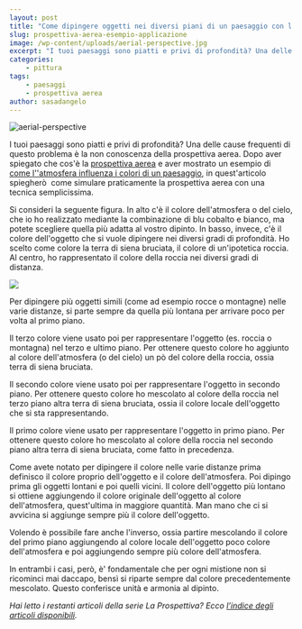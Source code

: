```yaml
---
layout: post
title: "Come dipingere oggetti nei diversi piani di un paesaggio con l'uso della prospettiva aerea"
slug: prospettiva-aerea-esempio-applicazione
image: /wp-content/uploads/aerial-perspective.jpg
excerpt: "I tuoi paesaggi sono piatti e privi di profondità? Una delle cause frequenti di questo problema è la non conoscenza della prospettiva aerea. Dopo aver"
categories:
    - pittura
tags:
    - paesaggi
    - prospettiva aerea
author: sasadangelo
---
```


![aerial-perspective](https://www.disegnoepittura.it/wp-content/uploads/aerial-perspective.jpg "aerial-perspective")

I tuoi paesaggi sono piatti e privi di profondità? Una delle cause frequenti di questo problema è la non conoscenza della prospettiva aerea. Dopo aver spiegato che cos'è la [prospettiva aerea](https://www.disegnoepittura.it/prospettiva-aerea/) e aver mostrato un esempio di [come l''atmosfera influenza i colori di un paesaggio](https://www.disegnoepittura.it/prospettiva-aerea-pratica/), in quest'articolo spiegherò  come simulare praticamente la prospettiva aerea con una tecnica semplicissima.

Si consideri la seguente figura. In alto c'è il colore dell'atmosfera o del cielo, che io ho realizzato mediante la combinazione di blu cobalto e bianco, ma potete scegliere quella più adatta al vostro dipinto. In basso, invece, c'è il colore dell'oggetto che si vuole dipingere nei diversi gradi di profondità. Ho scelto come colore la terra di siena bruciata, il colore di un'ipotetica roccia. Al centro, ho rappresentato il colore della roccia nei diversi gradi di distanza.

![](https://www.disegnoepittura.it/wp-content/uploads/aerial-perspective.jpg)

Per dipingere più oggetti simili (come ad esempio rocce o montagne) nelle varie distanze, si parte sempre da quella più lontana per arrivare poco per volta al primo piano.

Il terzo colore viene usato poi per rappresentare l'oggetto (es. roccia o montagna) nel terzo e ultimo piano. Per ottenere questo colore ho aggiunto al colore dell'atmosfera (o del cielo) un pò del colore della roccia, ossia terra di siena bruciata.

Il secondo colore viene usato poi per rappresentare l'oggetto in secondo piano. Per ottenere questo colore ho mescolato al colore della roccia nel terzo piano altra terra di siena bruciata, ossia il colore locale dell'oggetto che si sta rappresentando.

Il primo colore viene usato per rappresentare l'oggetto in primo piano. Per ottenere questo colore ho mescolato al colore della roccia nel secondo piano altra terra di siena bruciata, come fatto in precedenza.

Come avete notato per dipingere il colore nelle varie distanze prima definisco il colore proprio dell'oggetto e il colore dell'atmosfera. Poi dipingo prima gli oggetti lontani e poi quelli vicini. Il colore dell'oggetto più lontano si ottiene aggiungendo il colore originale dell'oggetto al colore dell'atmosfera, quest'ultima in maggiore quantità. Man mano che ci si avvicina si aggiunge sempre più il colore dell'oggetto.

Volendo è possibile fare anche l'inverso, ossia partire mescolando il colore del primo piano aggiungendo al colore locale dell'oggetto poco colore dell'atmosfera e poi aggiungendo sempre più colore dell'atmosfera.

In entrambi i casi, però, è' fondamentale che per ogni mistione non si ricominci mai daccapo, bensì si riparte sempre dal colore precedentemente mescolato. Questo conferisce unità e armonia al dipinto.

_Hai letto i restanti articoli della serie La Prospettiva? Ecco [l’indice degli articoli disponibili](https://www.disegnoepittura.it/prospettiva/ "La Prospettiva")._
